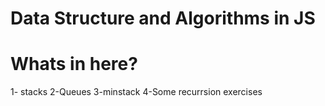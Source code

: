# Data Structure and Algorithms in JS

# Whats in here?  
 
 1- stacks 
 2-Queues
 3-minstack 
 4-Some recurrsion exercises
